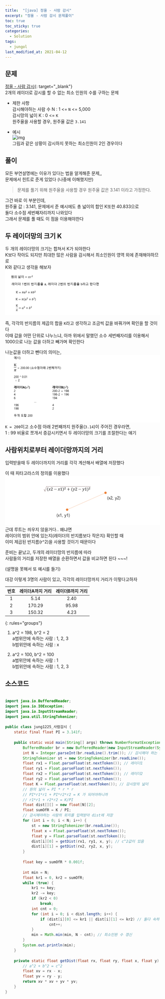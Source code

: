 ```yaml
---
title:  "[java] 정올 - 사람 감시"
excerpt: "정올 - 사람 감시 문제풀이"
toc: true
toc_sticky: true
categories:
  - Solution
tags:
  - jungol
last_modified_at: 2021-04-12
---
```

## 문제  
[정올 - 사람 감시](http://www.jungol.co.kr/bbs/board.php?bo_table=pbank&wr_id=508&sca=99){: target="_blank"}  
2개의 레이더로 감시를 할 수 없는 최소 인원의 수를 구하는 문제  


* 제한 사항  
감시해야하는 사람 수 N : 1 <= `N` <= 5,000  
감시망의 넓이 K : 0 <= `K`  
원주율을 사용할 경우, 원주율 값은 `3.141`  


* 예시  
![img](http://www.jungol.co.kr/data/editor/1602/5e619a5610b7fbe759671b8837ca05c0_1454580211_6612.jpg)  
그림과 같은 상황이 감시하지 못하는 최소인원이 2인 경우이다  


## 풀이  
모든 부연설명에는 이유가 있다는 법을 알게해준 문제,,  
문제에서 힌트로 준게 있었다 (나중에 이해했지만)  
> 문제를 풀기 위해 원주율을 사용할 경우 원주율 값은 3.141 이라고 가정한다.  


그건 바로 이 부분인데,  
원주율 값 : 3.141, 문제에서 준 예시에도 총 넓이의 합인 K또한 40.833으로  
둘다 소수점 세번째자리까지 나와있다  
그래서 문제를 풀 때도 이 점을 이용해야한다  

## 두 레이더망의 크기 K  
두 개의 레이더망의 크기는 합쳐서 K가 되야한다  
K보다 작아도 되지만 최대한 많은 사람을 감시해서 최소인원이 영역 외에 존재해야하므로  
K와 같다고 생각을 해보자  
![두레이더넓이합](/assets/images/post/210412-1.png)

즉, 각각의 반지름의 제곱의 합을 `K`라고 생각하고 조금씩 값을 바꿔가며 확인을 할 것이다  
이때 값을 어떤 단위로 나누느냐, 아까 위에서 말했던 소수 세번째자리를 이용해서  
1000으로 나눈 값을 더하고 빼가며 확인한다  


나눈값을 더하고 뺀다의 의미는,  
![값쪼개기](/assets/images/post/210412-3.png)
`K = 200`이고 소수점 아래 2번째까지 원주율(`3.14`)이 주어진 경우라면,  
1 : 99 비율로 쪼개서 증감시키면서 두 레이더망의 크기를 조절한다는 얘기  


## 사람위치로부터 레이더망까지의 거리  
입력받을때 두 레이더까지의 거리를 각각 계산해서 배열에 저장했다  

이 때 피타고라스의 정의를 이용했다  
![두점거리](/assets/images/post/210412-2.png)
근데 루트는 씌우지 않을거다.. 왜냐면  
레이더의 범위 안에 있는지(레이더의 반지름보다 작은지) 확인할 때  
이미 제곱된 반지름(r^2)을 사용할 것이기 때문이다  


준비는 끝났고, 두개의 레이더망의 반지름에 따라  
사람들의 거리를 저장한 배열을 순환하면서 값을 비교하면 된다 ~~~!    


(설명을 못해서 또 예시를 들기)  

대강 이렇게 3명의 사람이 있고, 각각의 레이더망까지 거리가 이렇다고하자  

| 번호 | 레이더A까지 거리 | 레이더B까지 거리 |
|:--------:|:-------:|:--------:|
| 1   | 5.14   | 2.40   |
| 2   | 170.29   | 95.98   |
| 3   | 150.32   | 4.23   |
{: rules="groups"}


1. a^2 = 198, b^2 = 2  
	a범위안에 속하는 사람 : 1, 2, 3  
	b범위안에 속하는 사람 : x  


2. a^2 = 100, b^2 = 100  
	a범위안에 속하는 사람 : 1  
	b범위안에 속하는 사람 : 1, 2, 3  

  


## 소스코드  
```java

import java.io.BufferedReader;
import java.io.IOException;
import java.io.InputStreamReader;
import java.util.StringTokenizer;

public class jung1225_사람감시 {
	static final float PI = 3.141f;

	public static void main(String[] args) throws NumberFormatException, IOException {
		BufferedReader br = new BufferedReader(new InputStreamReader(System.in));
		int N = Integer.parseInt(br.readLine().trim()); // 감시해야 하는 사람 수
		StringTokenizer st = new StringTokenizer(br.readLine());
		float rx1 = Float.parseFloat(st.nextToken()); // 레이더1
		float ry1 = Float.parseFloat(st.nextToken());
		float rx2 = Float.parseFloat(st.nextToken()); // 레이더2
		float ry2 = Float.parseFloat(st.nextToken());
		float K = Float.parseFloat(st.nextToken()); // 감시망의 넓이
		// 원의 넓이 = PI * r * r
		// PI*r1*r1 + PI*r2*r2 = K 가 되어야하니까
		// r1*r1 + r2*r2 = K/PI
		float dist[][] = new float[N][2];
		float sumOfR = K / PI;
		// 감시해야하는 사람의 위치를 입력받아 dist에 저장
		for (int i = 0; i < N; i++) {
			st = new StringTokenizer(br.readLine());
			float x = Float.parseFloat(st.nextToken());
			float y = Float.parseFloat(st.nextToken());
			dist[i][0] = getDist(rx1, ry1, x, y); // c^2값이 있음
			dist[i][1] = getDist(rx2, ry2, x, y);
		}

		float key = sumOfR * 0.001f;

		int min = N;
		float kr1 = 0, kr2 = sumOfR;
		while (true) {
			kr1 += key;
			kr2 -= key;
			if (kr2 < 0)
				break;
			int cnt = 0;
			for (int i = 0; i < dist.length; i++) {
				if (dist[i][0] <= kr1 || dist[i][1] <= kr2) // 둘다 속하는 경우
					cnt++;
			}
			min = Math.min(min, N - cnt); // 최소인원 수 갱신
		}
		System.out.println(min);
	}

	private static float getDist(float rx, float ry, float x, float y) {
		// a^2 + b^2 = c^2
		float xv = rx - x;
		float yv = ry - y;
		return xv * xv + yv * yv;
	}
}

```